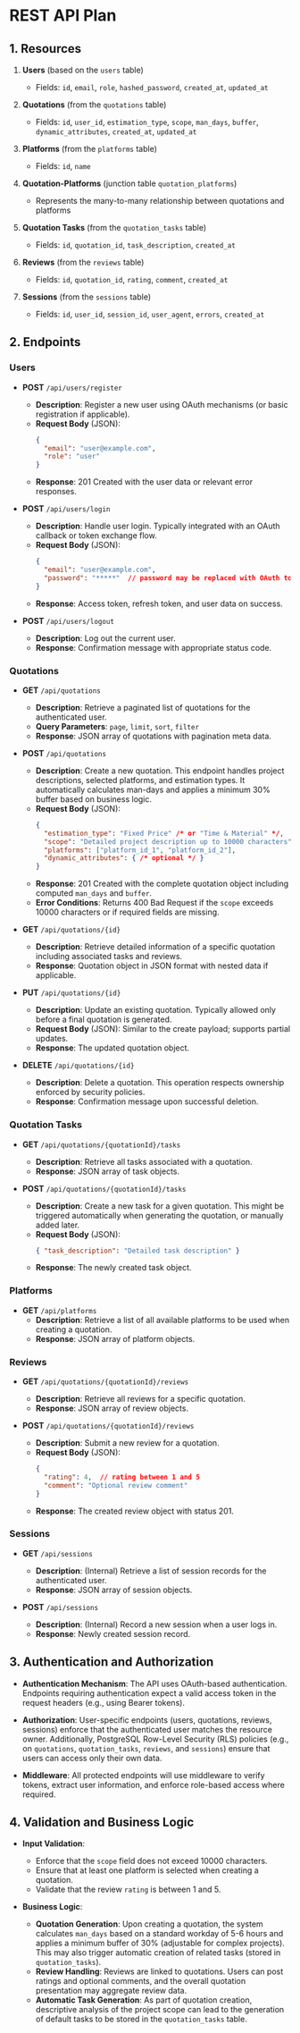 # REST API Plan

## 1. Resources

1. **Users** (based on the `users` table)
   - Fields: `id`, `email`, `role`, `hashed_password`, `created_at`, `updated_at`

2. **Quotations** (from the `quotations` table)
   - Fields: `id`, `user_id`, `estimation_type`, `scope`, `man_days`, `buffer`, `dynamic_attributes`, `created_at`, `updated_at`

3. **Platforms** (from the `platforms` table)
   - Fields: `id`, `name`

4. **Quotation-Platforms** (junction table `quotation_platforms`)
   - Represents the many-to-many relationship between quotations and platforms

5. **Quotation Tasks** (from the `quotation_tasks` table)
   - Fields: `id`, `quotation_id`, `task_description`, `created_at`

6. **Reviews** (from the `reviews` table)
   - Fields: `id`, `quotation_id`, `rating`, `comment`, `created_at`

7. **Sessions** (from the `sessions` table)
   - Fields: `id`, `user_id`, `session_id`, `user_agent`, `errors`, `created_at`

## 2. Endpoints

### Users

- **POST** `/api/users/register`
  - **Description**: Register a new user using OAuth mechanisms (or basic registration if applicable).
  - **Request Body** (JSON):
    ```json
    {
      "email": "user@example.com",
      "role": "user"
    }
    ```
  - **Response**: 201 Created with the user data or relevant error responses.

- **POST** `/api/users/login`
  - **Description**: Handle user login. Typically integrated with an OAuth callback or token exchange flow.
  - **Request Body** (JSON):
    ```json
    {
      "email": "user@example.com",
      "password": "*****"  // password may be replaced with OAuth token flows
    }
    ```
  - **Response**: Access token, refresh token, and user data on success.

- **POST** `/api/users/logout`
  - **Description**: Log out the current user.
  - **Response**: Confirmation message with appropriate status code.

### Quotations

- **GET** `/api/quotations`
  - **Description**: Retrieve a paginated list of quotations for the authenticated user.
  - **Query Parameters**: `page`, `limit`, `sort`, `filter`
  - **Response**: JSON array of quotations with pagination meta data.

- **POST** `/api/quotations`
  - **Description**: Create a new quotation. This endpoint handles project descriptions, selected platforms, and estimation types. It automatically calculates man-days and applies a minimum 30% buffer based on business logic.
  - **Request Body** (JSON):
    ```json
    {
      "estimation_type": "Fixed Price" /* or "Time & Material" */,
      "scope": "Detailed project description up to 10000 characters",
      "platforms": ["platform_id_1", "platform_id_2"],
      "dynamic_attributes": { /* optional */ }
    }
    ```
  - **Response**: 201 Created with the complete quotation object including computed `man_days` and `buffer`.
  - **Error Conditions**: Returns 400 Bad Request if the `scope` exceeds 10000 characters or if required fields are missing.

- **GET** `/api/quotations/{id}`
  - **Description**: Retrieve detailed information of a specific quotation including associated tasks and reviews.
  - **Response**: Quotation object in JSON format with nested data if applicable.

- **PUT** `/api/quotations/{id}`
  - **Description**: Update an existing quotation. Typically allowed only before a final quotation is generated.
  - **Request Body** (JSON): Similar to the create payload; supports partial updates.
  - **Response**: The updated quotation object.

- **DELETE** `/api/quotations/{id}`
  - **Description**: Delete a quotation. This operation respects ownership enforced by security policies.
  - **Response**: Confirmation message upon successful deletion.

### Quotation Tasks

- **GET** `/api/quotations/{quotationId}/tasks`
  - **Description**: Retrieve all tasks associated with a quotation.
  - **Response**: JSON array of task objects.

- **POST** `/api/quotations/{quotationId}/tasks`
  - **Description**: Create a new task for a given quotation. This might be triggered automatically when generating the quotation, or manually added later.
  - **Request Body** (JSON):
    ```json
    { "task_description": "Detailed task description" }
    ```
  - **Response**: The newly created task object.

### Platforms

- **GET** `/api/platforms`
  - **Description**: Retrieve a list of all available platforms to be used when creating a quotation.
  - **Response**: JSON array of platform objects.

### Reviews

- **GET** `/api/quotations/{quotationId}/reviews`
  - **Description**: Retrieve all reviews for a specific quotation.
  - **Response**: JSON array of review objects.

- **POST** `/api/quotations/{quotationId}/reviews`
  - **Description**: Submit a new review for a quotation.
  - **Request Body** (JSON):
    ```json
    {
      "rating": 4,  // rating between 1 and 5
      "comment": "Optional review comment"
    }
    ```
  - **Response**: The created review object with status 201.

### Sessions

- **GET** `/api/sessions`
  - **Description**: (Internal) Retrieve a list of session records for the authenticated user.
  - **Response**: JSON array of session objects.

- **POST** `/api/sessions`
  - **Description**: (Internal) Record a new session when a user logs in.
  - **Response**: Newly created session record.

## 3. Authentication and Authorization

- **Authentication Mechanism**: The API uses OAuth-based authentication. Endpoints requiring authentication expect a valid access token in the request headers (e.g., using Bearer tokens).

- **Authorization**: User-specific endpoints (users, quotations, reviews, sessions) enforce that the authenticated user matches the resource owner. Additionally, PostgreSQL Row-Level Security (RLS) policies (e.g., on `quotations`, `quotation_tasks`, `reviews`, and `sessions`) ensure that users can access only their own data.

- **Middleware**: All protected endpoints will use middleware to verify tokens, extract user information, and enforce role-based access where required.

## 4. Validation and Business Logic

- **Input Validation**:
  - Enforce that the `scope` field does not exceed 10000 characters.
  - Ensure that at least one platform is selected when creating a quotation.
  - Validate that the review `rating` is between 1 and 5.

- **Business Logic**:
  - **Quotation Generation**: Upon creating a quotation, the system calculates `man_days` based on a standard workday of 5-6 hours and applies a minimum buffer of 30% (adjustable for complex projects). This may also trigger automatic creation of related tasks (stored in `quotation_tasks`).
  - **Review Handling**: Reviews are linked to quotations. Users can post ratings and optional comments, and the overall quotation presentation may aggregate review data.
  - **Automatic Task Generation**: As part of quotation creation, descriptive analysis of the project scope can lead to the generation of default tasks to be stored in the `quotation_tasks` table.
